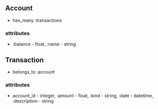 ## Account

- has_many :transactions

### attributes

- :balance - float, :name - string

## Transaction

- belongs_to :account

### attributes

- account_id - integer, :amount - float, :kind - string, :date - datetime, :description - string
